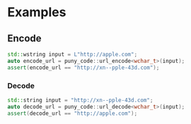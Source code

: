 # Examples

## Encode

```c++
std::wstring input = L"http://аpple.com";
auto encode_url = puny_code::url_encode<wchar_t>(input);
assert(encode_url == "http://xn--pple-43d.com");
```

### Decode

```c++
std::string input = "http://xn--pple-43d.com";
auto decode_url = puny_code::url_decode<wchar_t>(input);
assert(decode_url == "http://аpple.com");
```

